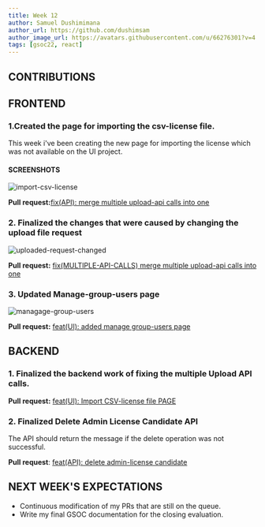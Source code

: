 ```yaml
---
title: Week 12
author: Samuel Dushimimana
author_url: https://github.com/dushimsam
author_image_url: https://avatars.githubusercontent.com/u/66276301?v=4
tags: [gsoc22, react]
---
```


<!--
SPDX-License-Identifier: CC-BY-SA-4.0

SPDX-FileCopyrightText: 2022 Samuel Dushimimana <dushsam100@gmail.com>
-->

## CONTRIBUTIONS

## FRONTEND 

### **1.Created the page for importing the csv-license file.**
This week i've been creating the new page for importing the license which was not available on the UI project.

#### **SCREENSHOTS**

![import-csv-license](/img/reactUI/pages/License/importCsvLicenseFile.png)

**Pull request:**[fix(API): merge multiple upload-api calls into one](https://github.com/fossology/fossology/pull/2287)

### 2. Finalized the changes that were caused by changing the upload file request

![uploaded-request-changed](/img/reactUI/pages/Uploads/uploadedRequestFormatChanged.png)

**Pull request:** [fix(MULTIPLE-API-CALLS) merge multiple upload-api calls into one](https://github.com/fossology/FOSSologyUI/pull/249)

### 3. Updated Manage-group-users page

![managage-group-users](/img/reactUI/pages/Admin/manage_group_users_updated.png)

**Pull request:** [feat(UI): added manage group-users page ](https://github.com/fossology/FOSSologyUI/pull/248)

## BACKEND

### 1. Finalized the backend work of fixing the multiple Upload API calls.

**Pull request:** [feat(UI): Import CSV-license file PAGE ](https://github.com/fossology/FOSSologyUI/pull/259)

### 2. Finalized Delete Admin License Candidate API

The API should return the message if the delete operation was not successful.

**Pull request**: [feat(API): delete admin-license candidate](https://github.com/fossology/fossology/pull/2298)


## NEXT WEEK'S EXPECTATIONS

- Continuous modification of my PRs that are still on the queue.
- Write my final GSOC documentation for the closing evaluation.
